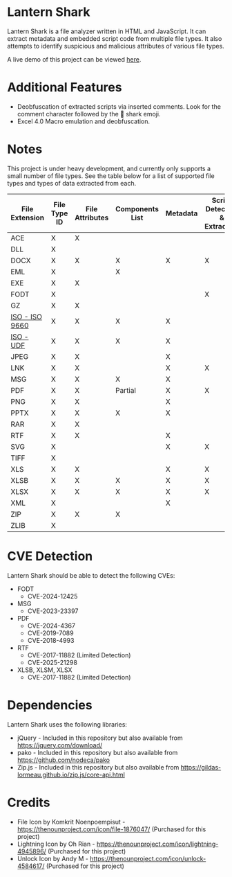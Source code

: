 # Lantern Shark
Lantern Shark is a file analyzer written in HTML and JavaScript. It can extract metadata and embedded script code from multiple file types. It also attempts to identify suspicious and malicious attributes of various file types.

A live demo of this project can be viewed [here](https://alecdhuse.github.io/Lantern-Shark/).

# Additional Features
  - Deobfuscation of extracted scripts via inserted comments. Look for the comment character followed by the 🦈 shark emoji.
  - Excel 4.0 Macro emulation and deobfuscation.

# Notes
This project is under heavy development, and currently only supports a small number of file types.
See the table below for a list of supported file types and types of data extracted from each.

| File Extension | File Type ID | File Attributes | Components List | Metadata | Script Detection & Extraction |
| -------------- | ------------ | --------------- | --------------- | -------- | ----------------------------- |
| ACE            | X            | X               |                 |          |                               |
| DLL            | X            |                 |                 |          |                               |
| DOCX           | X            | X               | X               | X        | X                             |
| EML            | X            |                 | X               |          |                               |
| EXE            | X            | X               |                 |          |                               |
| FODT           | X            |                 |                 |          | X                             |
| GZ             | X            | X               |                 |          |                               |
|[ISO - ISO 9660](https://github.com/alecdhuse/Lantern-Shark/wiki/ISO-9660)| X | X | X | X |                   |
|[ISO - UDF](https://github.com/alecdhuse/Lantern-Shark/wiki/Universal-Disk-Format)| X | X | X | X |           |
| JPEG           | X            | X               |                 | X        |                               |
| LNK            | X            | X               |                 | X        | X                             |
| MSG            | X            | X               | X               | X        |                               |        
| PDF            | X            | X               | Partial         | X        | X                             |    
| PNG            | X            | X               |                 | X        |                               |
| PPTX           | X            | X               | X               | X        |                               |
| RAR            | X            | X               |                 |          |                               |
| RTF            | X            | X               |                 | X        |                               |
| SVG            | X            |                 |                 | X        | X                             |
| TIFF           | X            |                 |                 |          |                               |
| XLS            | X            | X               |                 | X        | X                             |
| XLSB           | X            | X               | X               | X        | X                             |
| XLSX           | X            | X               | X               | X        | X                             |
| XML            | X            |                 |                 | X        |                               |
| ZIP            | X            | X               | X               |          |                               |
| ZLIB           | X            |                 |                 |          |                               |

# CVE Detection
Lantern Shark should be able to detect the following CVEs:

- FODT
  - CVE-2024-12425
- MSG
  - CVE-2023-23397
- PDF
  - CVE-2024-4367
  - CVE-2019-7089
  - CVE-2018-4993
- RTF
  - CVE-2017-11882 (Limited Detection)
  - CVE-2025-21298
- XLSB, XLSM, XLSX
  - CVE-2017-11882 (Limited Detection)

# Dependencies
Lantern Shark uses the following libraries:
- jQuery - Included in this repository but also available from https://jquery.com/download/
- pako - Included in this repository but also available from https://github.com/nodeca/pako
- Zip.js - Included in this repository but also available from https://gildas-lormeau.github.io/zip.js/core-api.html


# Credits
- File Icon by Komkrit Noenpoempisut - https://thenounproject.com/icon/file-1876047/ (Purchased for this project)
- Lightning Icon by Oh Rian - https://thenounproject.com/icon/lightning-4945896/ (Purchased for this project)
- Unlock Icon by Andy M - https://thenounproject.com/icon/unlock-4584617/ (Purchased for this project)
